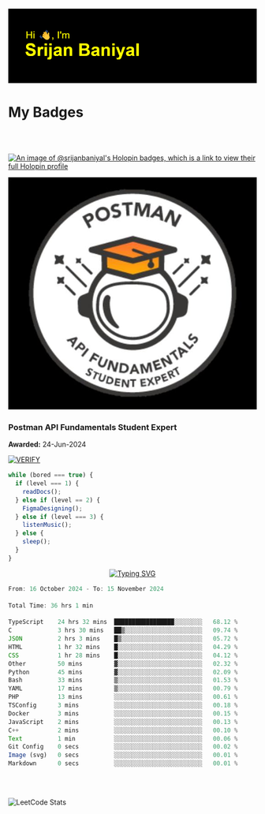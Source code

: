 ![Header](./header.png)

# My Badges

<Br />
<Br />

[![An image of @srijanbaniyal's Holopin badges, which is a link to view their full Holopin profile](https://holopin.me/srijanbaniyal)](https://holopin.io/@srijanbaniyal)

[![Postman API Fundamentals Student Expert](/Postman.jpeg)](https://api.badgr.io/public/assertions/r9BLLy0oTfKJBbkGuDI1zA)

### Postman API Fundamentals Student Expert

**Awarded:** 24-Jun-2024

[![VERIFY](https://img.shields.io/badge/VERIFY-blue)](https://badgecheck.io?url=https%3A%2F%2Fapi.badgr.io%2Fpublic%2Fassertions%2Fr9BLLy0oTfKJBbkGuDI1zA)

```javascript
while (bored === true) {
  if (level === 1) {
    readDocs();
  } else if (level == 2) {
    FigmaDesigning();
  } else if (level === 3) {
    listenMusic();
  } else {
    sleep();
  }
}
```

<p align="center">
  <a href="https://git.io/typing-svg"><img src="https://readme-typing-svg.demolab.com?font=Tilt+Prism&size=30&pause=1000&color=0FF75B&center=true&vCenter=true&width=800&height=80&lines=Time+spent+on+various+Programming+languages" alt="Typing SVG" /></a>
</p>

<!--START_SECTION:waka-->

```TypeScript
From: 16 October 2024 - To: 15 November 2024

Total Time: 36 hrs 1 min

TypeScript    24 hrs 32 mins  █████████████████░░░░░░░░   68.12 %
C             3 hrs 30 mins   ██▒░░░░░░░░░░░░░░░░░░░░░░   09.74 %
JSON          2 hrs 3 mins    █▒░░░░░░░░░░░░░░░░░░░░░░░   05.72 %
HTML          1 hr 32 mins    █░░░░░░░░░░░░░░░░░░░░░░░░   04.29 %
CSS           1 hr 28 mins    █░░░░░░░░░░░░░░░░░░░░░░░░   04.12 %
Other         50 mins         ▓░░░░░░░░░░░░░░░░░░░░░░░░   02.32 %
Python        45 mins         ▓░░░░░░░░░░░░░░░░░░░░░░░░   02.09 %
Bash          33 mins         ▒░░░░░░░░░░░░░░░░░░░░░░░░   01.53 %
YAML          17 mins         ▒░░░░░░░░░░░░░░░░░░░░░░░░   00.79 %
PHP           13 mins         ░░░░░░░░░░░░░░░░░░░░░░░░░   00.61 %
TSConfig      3 mins          ░░░░░░░░░░░░░░░░░░░░░░░░░   00.18 %
Docker        3 mins          ░░░░░░░░░░░░░░░░░░░░░░░░░   00.15 %
JavaScript    2 mins          ░░░░░░░░░░░░░░░░░░░░░░░░░   00.13 %
C++           2 mins          ░░░░░░░░░░░░░░░░░░░░░░░░░   00.10 %
Text          1 min           ░░░░░░░░░░░░░░░░░░░░░░░░░   00.06 %
Git Config    0 secs          ░░░░░░░░░░░░░░░░░░░░░░░░░   00.02 %
Image (svg)   0 secs          ░░░░░░░░░░░░░░░░░░░░░░░░░   00.01 %
Markdown      0 secs          ░░░░░░░░░░░░░░░░░░░░░░░░░   00.01 %
```

<!--END_SECTION:waka-->

<Br />
<Br />

![LeetCode Stats](https://leetcard.jacoblin.cool/Srijan-Baniyal?theme=dark&font=Rasa&ext=contest)
